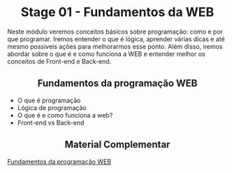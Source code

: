 <h1 align="center">Stage 01 - Fundamentos da WEB</h1>

Neste módulo veremos conceitos básicos sobre programação: como e por que programar. Iremos entender o que é lógica, aprender várias dicas e até mesmo possíveis ações para melhorarmos esse ponto. Além disso, iremos abordar sobre o que é e como funciona a WEB e entender melhor os conceitos de Front-end e Back-end.

<h2 align="center">Fundamentos da programação WEB</h2>

- O que é programação
- Lógica de programação
- O que é e como funciona a web?
- Front-end vs Back-end

<h2 align="center">Material Complementar</h2>

[Fundamentos da programação WEB](https://efficient-sloth-d85.notion.site/Fudamentos-da-programa-o-Web-35ffe6af9d684719ba0c7c7fa519fdff)
